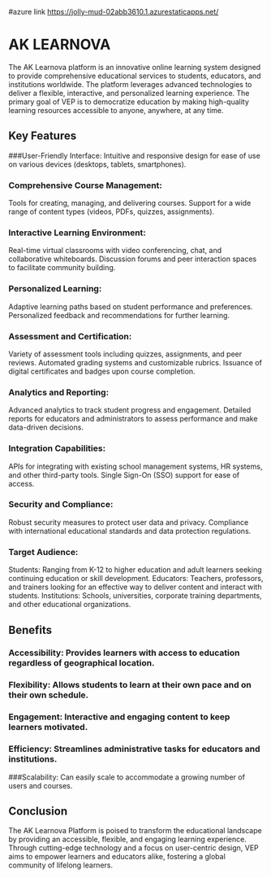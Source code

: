 #azure link https://jolly-mud-02abb3610.1.azurestaticapps.net/

# AK LEARNOVA
The AK Learnova platform is an innovative online learning system designed to provide comprehensive educational services to students, educators, and institutions worldwide. The platform leverages advanced technologies to deliver a flexible, interactive, and personalized learning experience. The primary goal of VEP is to democratize education by making high-quality learning resources accessible to anyone, anywhere, at any time.

## Key Features
###User-Friendly Interface:
Intuitive and responsive design for ease of use on various devices (desktops, tablets, smartphones).

### Comprehensive Course Management:
Tools for creating, managing, and delivering courses.
Support for a wide range of content types (videos, PDFs, quizzes, assignments).

### Interactive Learning Environment:
Real-time virtual classrooms with video conferencing, chat, and collaborative whiteboards.
Discussion forums and peer interaction spaces to facilitate community building.

### Personalized Learning:
Adaptive learning paths based on student performance and preferences.
Personalized feedback and recommendations for further learning.

### Assessment and Certification:
Variety of assessment tools including quizzes, assignments, and peer reviews.
Automated grading systems and customizable rubrics.
Issuance of digital certificates and badges upon course completion.

### Analytics and Reporting:
Advanced analytics to track student progress and engagement.
Detailed reports for educators and administrators to assess performance and make data-driven decisions.

### Integration Capabilities:
APIs for integrating with existing school management systems, HR systems, and other third-party tools.
Single Sign-On (SSO) support for ease of access.

### Security and Compliance:
Robust security measures to protect user data and privacy.
Compliance with international educational standards and data protection regulations.

### Target Audience:
Students: Ranging from K-12 to higher education and adult learners seeking continuing education or skill development.
Educators: Teachers, professors, and trainers looking for an effective way to deliver content and interact with students.
Institutions: Schools, universities, corporate training departments, and other educational organizations.

## Benefits
### Accessibility: Provides learners with access to education regardless of geographical location.
### Flexibility: Allows students to learn at their own pace and on their own schedule.
### Engagement: Interactive and engaging content to keep learners motivated.
### Efficiency: Streamlines administrative tasks for educators and institutions.
###Scalability: Can easily scale to accommodate a growing number of users and courses.

## Conclusion
The AK Learnova Platform is poised to transform the educational landscape by providing an accessible, flexible, and engaging learning experience. Through cutting-edge technology and a focus on user-centric design, VEP aims to empower learners and educators alike, fostering a global community of lifelong learners.

